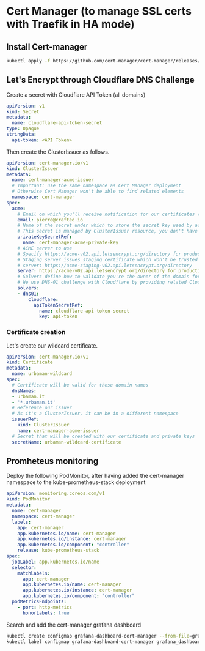 # Cert Manager (to manage SSL certs with Traefik in HA mode)

## Install Cert-manager

```bash
kubectl apply -f https://github.com/cert-manager/cert-manager/releases/download/v1.12.0/cert-manager.yaml
```

## Let's Encrypt through Cloudflare DNS Challenge

Create a secret with Cloudflare API Token (all domains)

```yaml
apiVersion: v1
kind: Secret
metadata:
  name: cloudflare-api-token-secret
type: Opaque
stringData:
  api-token: <API Token>
```

Then create the ClusterIssuer as follows.

```yaml
apiVersion: cert-manager.io/v1
kind: ClusterIssuer
metadata:
  name: cert-manager-acme-issuer
  # Important: use the same namespace as Cert Manager deployment
  # Otherwise Cert Manager won't be able to find related elements
  namespace: cert-manager
spec:
  acme:
    # Email on which you'll receive notification for our certificates (expiration and such)
    email: pierre@crafteo.io
    # Name of the secret under which to store the secret key used by acme
    # This secret is managed by ClusterIssuer resource, you don't have to create it yourself
    privateKeySecretRef:
      name: cert-manager-acme-private-key
    # ACME server to use
    # Specify https://acme-v02.api.letsencrypt.org/directory for production
    # Staging server issues staging certificate which won't be trusted by most external parties but can be used for development purposes
    # server: https://acme-staging-v02.api.letsencrypt.org/directory
    server: https://acme-v02.api.letsencrypt.org/directory for production
    # Solvers define how to validate you're the owner of the domain for which to issue certificate
    # We use DNS-01 challenge with Cloudflare by providing related Cloudflare credentials (API Token) 
    solvers:
    - dns01:
        cloudflare:
          apiTokenSecretRef:
            name: cloudflare-api-token-secret
            key: api-token
```

### Certificate creation

Let's create our wildcard certificate.

```yaml
apiVersion: cert-manager.io/v1
kind: Certificate
metadata:
  name: urbaman-wildcard
spec:
  # Certificate will be valid for these domain names
  dnsNames:
  - urbaman.it
  - '*.urbaman.it'
  # Reference our issuer
  # As it's a ClusterIssuer, it can be in a different namespace
  issuerRef:
    kind: ClusterIssuer
    name: cert-manager-acme-issuer
  # Secret that will be created with our certificate and private keys
  secretName: urbaman-wildcard-certificate
```

## Promheteus monitoring

Deploy the following PodMonitor, after having added the cert-manager namespace to the kube-prometheus-stack deployment

```yaml
apiVersion: monitoring.coreos.com/v1
kind: PodMonitor
metadata:
  name: cert-manager
  namespace: cert-manager
  labels:
    app: cert-manager
    app.kubernetes.io/name: cert-manager
    app.kubernetes.io/instance: cert-manager
    app.kubernetes.io/component: "controller"
    release: kube-prometheus-stack
spec:
  jobLabel: app.kubernetes.io/name
  selector:
    matchLabels:
      app: cert-manager
      app.kubernetes.io/name: cert-manager
      app.kubernetes.io/instance: cert-manager
      app.kubernetes.io/component: "controller"
  podMetricsEndpoints:
    - port: http-metrics
      honorLabels: true
```

Search and add the cert-manager grafana dashboard

```bash
kubectl create configmap grafana-dashboard-cert-manager --from-file=grafana-cm.json
kubectl label configmap grafana-dashboard-cert-manager grafana_dashboard="1"
```
